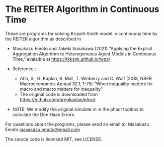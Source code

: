 # The REITER Algorithm in Continuous Time

These are programs for solving Krusell-Smith model in continuous time by the REITER algorithm as described in

* Masakazu Emoto and Takeki Sunakawa (2021) "Applying the Explicit Aggregation Algorithm to Heterogeneous Agent Models in Continuous Time," avaialble at https://tkksnk.github.io/wps/

* Reference :
  * Ahn, S., G. Kaplan, B. Moll, T. Winberry and C. Wolf (2018, NBER Macroeconomics Annual 32.1, 1-75) "When inequality matters for macro and macro matters for inequality"
  * The original code is downloaded from https://github.com/gregkaplan/phact

* NOTE: We modify the original simulate.m in the phact toolbox to calculate the Den Haan Errors.

For questions about the programs, please send an email to: Masakazu Emoto <masakazu.emoto@gmail.com>

The source code is licensed MIT, see LICENSE.
